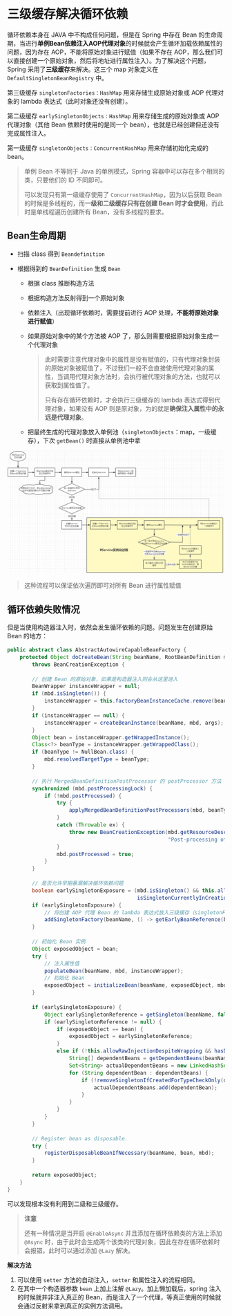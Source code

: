 # 三级缓存解决循环依赖

循环依赖本身在 JAVA 中不构成任何问题，但是在 Spring 中存在 Bean 的生命周期，当进行**单例Bean依赖注入AOP代理对象**的时候就会产生循环加载依赖属性的问题，因为存在 AOP，不能将原始对象进行赋值（如果不存在 AOP，那么我们可以直接创建一个原始对象，然后将地址进行属性注入）。为了解决这个问题，Spring 采用了**三级缓存**来解决。这三个 map 对象定义在 `DefaultSingletonBeanRegistry` 中。

第三级缓存 `singletonFactories：HashMap` 用来存储生成原始对象或 AOP 代理对象的 lambda 表达式（此时对象还没有创建）。

第二级缓存 `earlySingletonObjects：HashMap` 用来存储生成的原始对象或 AOP 代理对象（其他 Bean 依赖时使用的是同一个 bean），也就是已经创建但还没有完成属性注入。

第一级缓存 `singletonObjects：ConcurrentHashMap` 用来存储初始化完成的 bean。



> 单例 Bean 不等同于 Java 的单例模式，Spring 容器中可以存在多个相同的类，只要他们的 ID 不同即可。
>
> 可以发现只有第一级缓存使用了 `ConcurrentHashMap`，因为以后获取 Bean 的时候是多线程的，而**一级和二级缓存只有在创建 Bean 时才会使用**，而此时是单线程遍历创建所有 Bean，没有多线程的要求。

## Bean生命周期

- 扫描 class 得到 `Beandefinition`

- 根据得到的 `BeanDefinition` 生成 `Bean`
  - 根据 class 推断构造方法
  
  - 根据构造方法反射得到一个原始对象
  
  - 依赖注入（出现循环依赖时，需要提前进行 AOP 处理，**不能将原始对象进行赋值**）
  
  - 如果原始对象中的某个方法被 AOP 了，那么则需要根据原始对象生成一个代理对象
  
    > 此时需要注意代理对象中的属性是没有赋值的，只有代理对象封装的原始对象被赋值了，不过我们一般不会直接使用代理对象的属性，当调用代理对象方法时，会执行被代理对象的方法，也就可以获取到属性值了。
    >
    > 只有存在循环依赖时，才会执行三级缓存的 lambda 表达式得到代理对象，如果没有 AOP 则是原对象，为的就是**确保注入属性中的永远是代理对象**。
  
  - 把最终生成的代理对象放入单例池（`singletonObjects`：map，一级缓存），下次 `getBean()` 时直接从单例池中拿

<img src="https://raw.githubusercontent.com/Famezyy/picture/master/notePictureBed/image-20220609180857028-6e5182c0c7877a08c9efc77302cfa467-458e66.png" alt="image-20220609180857028" style="zoom:80%;" />

> 这种流程可以保证依次遍历即可对所有 Bean 进行属性赋值

## 循环依赖失败情况

但是当使用构造器注入时，依然会发生循环依赖的问题。问题发生在创建原始 Bean 的地方：

```java
public abstract class AbstractAutowireCapableBeanFactory {
    protected Object doCreateBean(String beanName, RootBeanDefinition mbd, @Nullable Object[] args)
        throws BeanCreationException {

        // 创建 Bean 的原始对象，如果是构造器注入则会从这里进入
        BeanWrapper instanceWrapper = null;
        if (mbd.isSingleton()) {
            instanceWrapper = this.factoryBeanInstanceCache.remove(beanName);
        }
        if (instanceWrapper == null) {
            instanceWrapper = createBeanInstance(beanName, mbd, args);
        }
        Object bean = instanceWrapper.getWrappedInstance();
        Class<?> beanType = instanceWrapper.getWrappedClass();
        if (beanType != NullBean.class) {
            mbd.resolvedTargetType = beanType;
        }

        // 执行 MergedBeanDefinitionPostProcessor 的 postProcessor 方法
        synchronized (mbd.postProcessingLock) {
            if (!mbd.postProcessed) {
                try {
                    applyMergedBeanDefinitionPostProcessors(mbd, beanType, beanName);
                }
                catch (Throwable ex) {
                    throw new BeanCreationException(mbd.getResourceDescription(), beanName,
                                                    "Post-processing of merged bean definition failed", ex);
                }
                mbd.postProcessed = true;
            }
        }

        // 是否允许早期暴漏解决循环依赖问题
        boolean earlySingletonExposure = (mbd.isSingleton() && this.allowCircularReferences &&
                                          isSingletonCurrentlyInCreation(beanName));
        if (earlySingletonExposure) {
            // 将创建 AOP 代理 Bean 的 lambda 表达式放入三级缓存（singletonFactories）中
            addSingletonFactory(beanName, () -> getEarlyBeanReference(beanName, mbd, bean));
        }

        // 初始化 Bean 实例
        Object exposedObject = bean;
        try {
            // 注入属性值
            populateBean(beanName, mbd, instanceWrapper);
            // 初始化 Bean
            exposedObject = initializeBean(beanName, exposedObject, mbd);
        }

        if (earlySingletonExposure) {
            Object earlySingletonReference = getSingleton(beanName, false);
            if (earlySingletonReference != null) {
                if (exposedObject == bean) {
                    exposedObject = earlySingletonReference;
                }
                else if (!this.allowRawInjectionDespiteWrapping && hasDependentBean(beanName)) {
                    String[] dependentBeans = getDependentBeans(beanName);
                    Set<String> actualDependentBeans = new LinkedHashSet<>(dependentBeans.length);
                    for (String dependentBean : dependentBeans) {
                        if (!removeSingletonIfCreatedForTypeCheckOnly(dependentBean)) {
                            actualDependentBeans.add(dependentBean);
                        }
                    }
                }
            }
        }

        // Register bean as disposable.
        try {
            registerDisposableBeanIfNecessary(beanName, bean, mbd);
        }

        return exposedObject;
    }
}
```

可以发现根本没有利用到二级和三级缓存。

> **注意**
>
> 还有一种情况是当开启 `@EnableAsync` 并且添加在循环依赖类的方法上添加 `@Async` 时，由于此时会生成两个该类的代理对象，因此在存在循环依赖时会报错。此时可以通过添加 `@Lazy` 解决。

**解决方法**

1. 可以使用 `setter` 方法的自动注入，`setter` 和属性注入的流程相同。
2. 在其中一个构造器参数 `bean` 上加上注解 `@Lazy`。加上懒加载后，spring 注入的时候就并非注入真正的 Bean，而是注入了一个代理，等真正使用的时候就会通过反射来拿到真正的实例方法调用。

